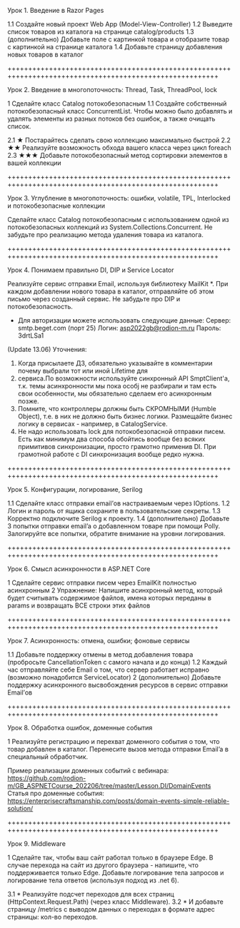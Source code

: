 Урок 1. Введение в Razor Pages

1.1 Создайте новый проект Web App (Model-View-Controller)
1.2 Выведите список товаров из каталога на странице catalog/products
1.3 (дополнительно) Добавьте поле с картинкой товара и отобразите товар с картинкой на странице каталога
1.4 Добавьте страницу добавления новых товаров в каталог

+++++++++++++++++++++++++++++++++++++++++++++++++++++++++++++++++++++++++++++++++++++++++++++++++++++++++

Урок 2. Введение в многопоточность: Thread, Task, ThreadPool, lock

1 Сделайте класс Catalog потокобезопасным
1.1 Создайте собственный потокобезопасный класс ConcurrentList<T>. Чтобы можно было добавлять и удалять 
элементы из разных потоков без ошибок, а также очищать список.

2.1 ★ Постарайтесь сделать свою коллекцию максимально быстрой
2.2 ★★ Реализуйте возможность обхода вашего класса через цикл foreach
2.3 ★★★ Добавьте потокобезопасный метод сортировки элементов в вашей коллекции

+++++++++++++++++++++++++++++++++++++++++++++++++++++++++++++++++++++++++++++++++++++++++++++++++++++++++

Урок 3. Углубление в многопоточность: ошибки, volatile, TPL, Interlocked и потокобезопасные коллекции

Сделайте класс Catalog потокобезопасным с использованием одной из потокобезопасных коллекций 
из System.Collections.Concurrent. Не забудьте про реализацию метода удаления товара из каталога.

+++++++++++++++++++++++++++++++++++++++++++++++++++++++++++++++++++++++++++++++++++++++++++++++++++++++++

Урок 4. Понимаем правильно DI, DIP и Service Locator

Реализуйте сервис отправки Email, используя библиотеку MailKit *.
При каждом добавлении нового товара в каталог, отправляйте об этом письмо через созданный сервис.
Не забудьте про DIP и потокобезопасность.
* Для авторизации можете использовать следующие данные:
Сервер: smtp.beget.com (порт 25)
Логин: asp2022gb@rodion-m.ru
Пароль: 3drtLSa1

(Update 13.06) Уточнения:
1. Когда присылаете ДЗ, обязательно указывайте в комментарии почему выбрали тот или иной Lifetime для 
2. сервиса.По возможности используйте синхронный API SmptClient'a, т.к. темы асинхронности мы пока особj
не разбирали и там есть свои особенности, мы обязательно сделаем его асинхронным позже.
3. Помните, что контроллеры должны быть СКРОМНЫМИ (Humble Object), т.е. в них не должно быть бизнес логики.
Размещайте бизнес логику в сервисах - например, в CatalogService.
4. Не надо использовать lock для потокобезопасной отправки писем. Есть как минимум два способа 
обойтись вообще без всяких примитивов синхронизации, просто грамотно применив DI.
При грамотной работе с DI синхронизация вообще редко нужна.

+++++++++++++++++++++++++++++++++++++++++++++++++++++++++++++++++++++++++++++++++++++++++++++++++++++++++

Урок 5. Конфигурации, логирование, Serilog

1.1 Сделайте класс отправки email’ов настраиваемым через IOptions.
1.2 Логин и пароль от ящика сохраните в пользовательские секреты.
1.3 Корректно подключите Serilog к проекту.
1.4 (дополнительно) Добавьте 3 попытки отправки email’a о добавленном товаре при помощи Polly. Залогируйте
все попытки, обратите внимание на уровни логирования.

+++++++++++++++++++++++++++++++++++++++++++++++++++++++++++++++++++++++++++++++++++++++++++++++++++++++++

Урок 6. Смысл асинхронности в ASP.NET Core

1 Сделайте сервис отправки писем через EmailKit полностью асинхронным
2 Упражнение: Напишите асинхронный метод, который будет считывать содержимое файлов, имена которых 
переданы в params и возвращать ВСЕ строки этих файлов

+++++++++++++++++++++++++++++++++++++++++++++++++++++++++++++++++++++++++++++++++++++++++++++++++++++++++

Урок 7. Асинхронность: отмена, ошибки; фоновые сервисы

1.1 Добавьте поддержку отмены в метод добавления товара (пробросьте CancellationToken с самого начала и до конца)
1.2 Каждый час отправляйте себе Email о том, что сервер работает исправно (возможно понадобится ServiceLocator)
2 (дополнительно) Добавьте поддержку асинхронного высвобождения ресурсов в сервис отправки Email’ов

+++++++++++++++++++++++++++++++++++++++++++++++++++++++++++++++++++++++++++++++++++++++++++++++++++++++++

Урок 8. Обработка ошибок, доменные события

1 Реализуйте регистрацию и перехват доменного события о том, что товар добавлен в каталог. 
Перенесите вызов метода отправки Email’a в специальный обработчик.

Пример реализации доменных событий с вебинара:
https://github.com/rodion-m/GB_ASPNETCourse_202206/tree/master/Lesson.DI/DomainEvents
Статья про доменные события: https://enterprisecraftsmanship.com/posts/domain-events-simple-reliable-solution/

+++++++++++++++++++++++++++++++++++++++++++++++++++++++++++++++++++++++++++++++++++++++++++++++++++++++++

Урок 9. Middleware

1 Сделайте так, чтобы ваш сайт работал только в браузере Edge. В случае перехода на сайт из другого браузера - напишите, что поддерживается только Edge.
Добавьте логирование тела запросов и логирование тела ответов (используя подход из .net 6).

3.1 * Реализуйте подсчет переходов для всех страниц (HttpContext.Request.Path) (через класс Middleware).
3.2 * И добавьте страницу /metrics с выводом данных о переходах в формате адрес страницы: кол-во переходов.
